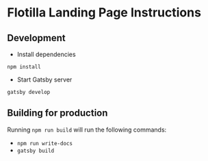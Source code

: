 # Flotilla Landing Page Instructions

## Development
- Install dependencies

```
npm install
```

- Start Gatsby server

```
gatsby develop
```

## Building for production
Running `npm run build` will run the following commands:
- `npm run write-docs`
- `gatsby build`
